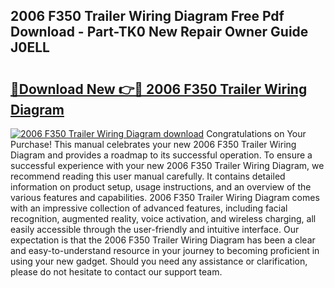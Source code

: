 ## 2006 F350 Trailer Wiring Diagram Free Pdf Download - Part-TK0 New Repair Owner Guide J0ELL

# <h2><a href="http://dfmsv88.blite.top/?on=2006+F350+Trailer+Wiring+Diagram">🔗Download New 👉🔴 2006 F350 Trailer Wiring Diagram</a></h2>

[![2006 F350 Trailer Wiring Diagram download](https://i.imgur.com/lujVjoI.png)](http://dfmsv88.blite.top/?on=2006+F350+Trailer+Wiring+Diagram)
Congratulations on Your Purchase! This manual celebrates your new 2006 F350 Trailer Wiring Diagram and provides a roadmap to its successful operation. To ensure a successful experience with your new 2006 F350 Trailer Wiring Diagram, we recommend reading this user manual carefully. It contains detailed information on product setup, usage instructions, and an overview of the various features and capabilities. 2006 F350 Trailer Wiring Diagram comes with an impressive collection of advanced features, including facial recognition, augmented reality, voice activation, and wireless charging, all easily accessible through the user-friendly and intuitive interface. Our expectation is that the 2006 F350 Trailer Wiring Diagram has been a clear and easy-to-understand resource in your journey to becoming proficient in using your new gadget. Should you need any assistance or clarification, please do not hesitate to contact our support team.

